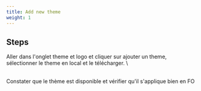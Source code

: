 ```yaml
---
title: Add new theme
weight: 1
---
```

## Steps

Aller dans l'onglet theme et logo et cliquer sur ajouter un theme, sélectionner le theme en local et le télécharger.\
\
Constater que le thème est disponible et vérifier qu'il s'applique bien en FO

